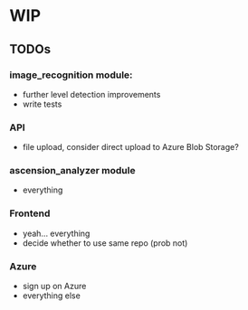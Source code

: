 # WIP

## TODOs

### image_recognition module:
- further level detection improvements
- write tests

### API
- file upload, consider direct upload to Azure Blob Storage?

### ascension_analyzer module
- everything

### Frontend
- yeah... everything
- decide whether to use same repo (prob not)

### Azure
- sign up on Azure
- everything else
